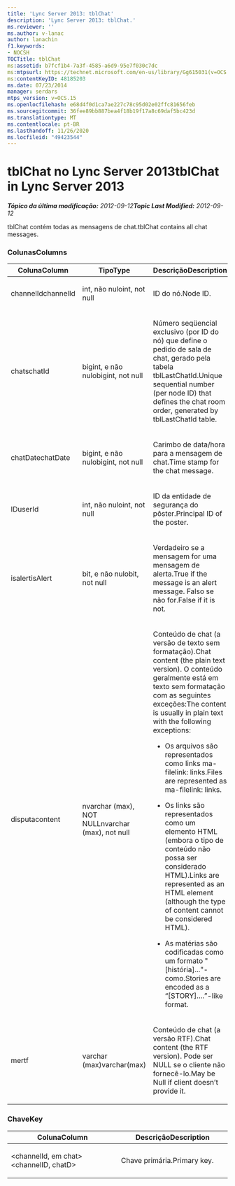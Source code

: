 ```yaml
---
title: 'Lync Server 2013: tblChat'
description: 'Lync Server 2013: tblChat.'
ms.reviewer: ''
ms.author: v-lanac
author: lanachin
f1.keywords:
- NOCSH
TOCTitle: tblChat
ms:assetid: b7fcf1b4-7a3f-4585-a6d9-95e7f030c7dc
ms:mtpsurl: https://technet.microsoft.com/en-us/library/Gg615031(v=OCS.15)
ms:contentKeyID: 48185203
ms.date: 07/23/2014
manager: serdars
mtps_version: v=OCS.15
ms.openlocfilehash: e68d4f0d1ca7ae227c78c95d02e02ffc81656feb
ms.sourcegitcommit: 36fee89bb887bea4f18b19f17a8c69daf5bc423d
ms.translationtype: MT
ms.contentlocale: pt-BR
ms.lasthandoff: 11/26/2020
ms.locfileid: "49423544"
---
```

# <a name="tblchat-in-lync-server-2013"></a><span data-ttu-id="a85fc-103">tblChat no Lync Server 2013</span><span class="sxs-lookup"><span data-stu-id="a85fc-103">tblChat in Lync Server 2013</span></span>

<div data-xmlns="http://www.w3.org/1999/xhtml">

<div class="topic" data-xmlns="http://www.w3.org/1999/xhtml" data-msxsl="urn:schemas-microsoft-com:xslt" data-cs="https://msdn.microsoft.com/">

<div data-asp="https://msdn2.microsoft.com/asp">



</div>

<div id="mainSection">

<div id="mainBody"><span data-ttu-id="a85fc-104">

<span> </span></span><span class="sxs-lookup"><span data-stu-id="a85fc-104">

<span> </span></span></span>

<span data-ttu-id="a85fc-105">_**Tópico da última modificação:** 2012-09-12_</span><span class="sxs-lookup"><span data-stu-id="a85fc-105">_**Topic Last Modified:** 2012-09-12_</span></span>

<span data-ttu-id="a85fc-106">tblChat contém todas as mensagens de chat.</span><span class="sxs-lookup"><span data-stu-id="a85fc-106">tblChat contains all chat messages.</span></span>

### <a name="columns"></a><span data-ttu-id="a85fc-107">Colunas</span><span class="sxs-lookup"><span data-stu-id="a85fc-107">Columns</span></span>

<table>
<colgroup>
<col style="width: 33%" />
<col style="width: 33%" />
<col style="width: 33%" />
</colgroup>
<thead>
<tr class="header">
<th><span data-ttu-id="a85fc-108">Coluna</span><span class="sxs-lookup"><span data-stu-id="a85fc-108">Column</span></span></th>
<th><span data-ttu-id="a85fc-109">Tipo</span><span class="sxs-lookup"><span data-stu-id="a85fc-109">Type</span></span></th>
<th><span data-ttu-id="a85fc-110">Descrição</span><span class="sxs-lookup"><span data-stu-id="a85fc-110">Description</span></span></th>
</tr>
</thead>
<tbody>
<tr class="odd">
<td><p><span data-ttu-id="a85fc-111">channelId</span><span class="sxs-lookup"><span data-stu-id="a85fc-111">channelId</span></span></p></td>
<td><p><span data-ttu-id="a85fc-112">int, não nulo</span><span class="sxs-lookup"><span data-stu-id="a85fc-112">int, not null</span></span></p></td>
<td><p><span data-ttu-id="a85fc-113">ID do nó.</span><span class="sxs-lookup"><span data-stu-id="a85fc-113">Node ID.</span></span></p></td>
</tr>
<tr class="even">
<td><p><span data-ttu-id="a85fc-114">chats</span><span class="sxs-lookup"><span data-stu-id="a85fc-114">chatId</span></span></p></td>
<td><p><span data-ttu-id="a85fc-115">bigint, e não nulo</span><span class="sxs-lookup"><span data-stu-id="a85fc-115">bigint, not null</span></span></p></td>
<td><p><span data-ttu-id="a85fc-116">Número seqüencial exclusivo (por ID do nó) que define o pedido de sala de chat, gerado pela tabela tblLastChatId.</span><span class="sxs-lookup"><span data-stu-id="a85fc-116">Unique sequential number (per node ID) that defines the chat room order, generated by tblLastChatId table.</span></span></p></td>
</tr>
<tr class="odd">
<td><p><span data-ttu-id="a85fc-117">chatDate</span><span class="sxs-lookup"><span data-stu-id="a85fc-117">chatDate</span></span></p></td>
<td><p><span data-ttu-id="a85fc-118">bigint, e não nulo</span><span class="sxs-lookup"><span data-stu-id="a85fc-118">bigint, not null</span></span></p></td>
<td><p><span data-ttu-id="a85fc-119">Carimbo de data/hora para a mensagem de chat.</span><span class="sxs-lookup"><span data-stu-id="a85fc-119">Time stamp for the chat message.</span></span></p></td>
</tr>
<tr class="even">
<td><p><span data-ttu-id="a85fc-120">ID</span><span class="sxs-lookup"><span data-stu-id="a85fc-120">userId</span></span></p></td>
<td><p><span data-ttu-id="a85fc-121">int, não nulo</span><span class="sxs-lookup"><span data-stu-id="a85fc-121">int, not null</span></span></p></td>
<td><p><span data-ttu-id="a85fc-122">ID da entidade de segurança do pôster.</span><span class="sxs-lookup"><span data-stu-id="a85fc-122">Principal ID of the poster.</span></span></p></td>
</tr>
<tr class="odd">
<td><p><span data-ttu-id="a85fc-123">isalert</span><span class="sxs-lookup"><span data-stu-id="a85fc-123">isAlert</span></span></p></td>
<td><p><span data-ttu-id="a85fc-124">bit, e não nulo</span><span class="sxs-lookup"><span data-stu-id="a85fc-124">bit, not null</span></span></p></td>
<td><p><span data-ttu-id="a85fc-125">Verdadeiro se a mensagem for uma mensagem de alerta.</span><span class="sxs-lookup"><span data-stu-id="a85fc-125">True if the message is an alert message.</span></span> <span data-ttu-id="a85fc-126">Falso se não for.</span><span class="sxs-lookup"><span data-stu-id="a85fc-126">False if it is not.</span></span></p></td>
</tr>
<tr class="even">
<td><p><span data-ttu-id="a85fc-127">disputa</span><span class="sxs-lookup"><span data-stu-id="a85fc-127">content</span></span></p></td>
<td><p><span data-ttu-id="a85fc-128">nvarchar (max), NOT NULL</span><span class="sxs-lookup"><span data-stu-id="a85fc-128">nvarchar (max), not null</span></span></p></td>
<td><p><span data-ttu-id="a85fc-129">Conteúdo de chat (a versão de texto sem formatação).</span><span class="sxs-lookup"><span data-stu-id="a85fc-129">Chat content (the plain text version).</span></span> <span data-ttu-id="a85fc-130">O conteúdo geralmente está em texto sem formatação com as seguintes exceções:</span><span class="sxs-lookup"><span data-stu-id="a85fc-130">The content is usually in plain text with the following exceptions:</span></span></p>
<ul>
<li><p><span data-ttu-id="a85fc-131">Os arquivos são representados como links ma-filelink: links.</span><span class="sxs-lookup"><span data-stu-id="a85fc-131">Files are represented as ma-filelink: links.</span></span></p></li>
<li><p><span data-ttu-id="a85fc-132">Os links são representados como um elemento HTML (embora o tipo de conteúdo não possa ser considerado HTML).</span><span class="sxs-lookup"><span data-stu-id="a85fc-132">Links are represented as an HTML element (although the type of content cannot be considered HTML).</span></span></p></li>
<li><p><span data-ttu-id="a85fc-133">As matérias são codificadas como um formato "[história]..."-como.</span><span class="sxs-lookup"><span data-stu-id="a85fc-133">Stories are encoded as a “[STORY]....”-like format.</span></span></p></li>
</ul></td>
</tr>
<tr class="odd">
<td><p><span data-ttu-id="a85fc-134">me</span><span class="sxs-lookup"><span data-stu-id="a85fc-134">rtf</span></span></p></td>
<td><p><span data-ttu-id="a85fc-135">varchar (max)</span><span class="sxs-lookup"><span data-stu-id="a85fc-135">varchar(max)</span></span></p></td>
<td><p><span data-ttu-id="a85fc-136">Conteúdo de chat (a versão RTF).</span><span class="sxs-lookup"><span data-stu-id="a85fc-136">Chat content (the RTF version).</span></span> <span data-ttu-id="a85fc-137">Pode ser NULL se o cliente não fornecê-lo.</span><span class="sxs-lookup"><span data-stu-id="a85fc-137">May be Null if client doesn’t provide it.</span></span></p></td>
</tr>
</tbody>
</table>


### <a name="key"></a><span data-ttu-id="a85fc-138">Chave</span><span class="sxs-lookup"><span data-stu-id="a85fc-138">Key</span></span>

<table>
<colgroup>
<col style="width: 50%" />
<col style="width: 50%" />
</colgroup>
<thead>
<tr class="header">
<th><span data-ttu-id="a85fc-139">Coluna</span><span class="sxs-lookup"><span data-stu-id="a85fc-139">Column</span></span></th>
<th><span data-ttu-id="a85fc-140">Descrição</span><span class="sxs-lookup"><span data-stu-id="a85fc-140">Description</span></span></th>
</tr>
</thead>
<tbody>
<tr class="odd">
<td><p><span data-ttu-id="a85fc-141">&lt;channelId, em chat&gt;</span><span class="sxs-lookup"><span data-stu-id="a85fc-141">&lt;channelID, chatD&gt;</span></span></p></td>
<td><p><span data-ttu-id="a85fc-142">Chave primária.</span><span class="sxs-lookup"><span data-stu-id="a85fc-142">Primary key.</span></span></p></td>
</tr>
</tbody>
</table><span data-ttu-id="a85fc-143">


</div>

<span> </span>

</div>

</div>

</span><span class="sxs-lookup"><span data-stu-id="a85fc-143">


</div>

<span> </span>

</div>

</div>

</span></span></div>

